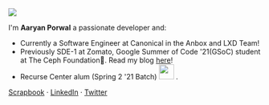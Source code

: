 <img src="https://i.giphy.com/media/ZefIoePm93MwXpoYxz/giphy.webp" />

I'm **Aaryan Porwal** a passionate developer and:
- Currently a Software Engineer at Canonical in the Anbox and LXD Team!
- Previously SDE-1 at Zomato, Google Summer of Code '21(GSoC) student at The Ceph Foundation🐙. Read my blog [here](https://blog.aaryanporwal.com/posts/gsoc_with_ceph/)!
- Recurse Center alum (Spring 2 '21 Batch) <img height="30px" src="https://upload.wikimedia.org/wikipedia/commons/5/5a/Recurse_Center.png" /> .


[Scrapbook](https://scrapbook.hackclub.com/aaryan) · [LinkedIn](https://www.linkedin.com/in/aaryan-porwal/) · [Twitter](https://twitter.com/Aaryan7476)
